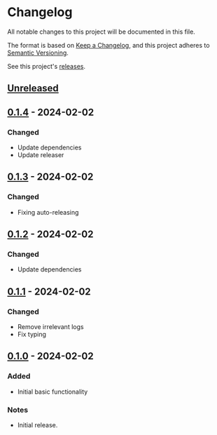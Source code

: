 # Changelog

All notable changes to this project will be documented in this file.

The format is based on [Keep a Changelog](https://keepachangelog.com/en/1.1.0/), and this project adheres to [Semantic Versioning](https://semver.org/spec/v2.0.0.html).

See this project's [releases](/../../../releases).
<!-- Create a new release using `npm version x.y.z`` (or increment `z` with `patch`, `y` with `minor` and `x` with `major`) -->
<!-- Rerelease a broken release with `npm run rerelease`-->
<!-- Revert a broken commit using `gitrev commitSHA` (`git reset --hard commitSHA && git push --force origin commitSHA:master`) -->

<!-- Types of Changes -->
<!-- ### Added -->
<!-- ### Changed -->
<!-- ### Deprecated -->
<!-- ### Removed -->
<!-- ### Fixed -->
<!-- ### Security -->
<!-- ### Notes -->

## [Unreleased]

## [0.1.4] - 2024-02-02

### Changed

- Update dependencies
- Update releaser

## [0.1.3] - 2024-02-02

### Changed

- Fixing auto-releasing

## [0.1.2] - 2024-02-02

### Changed

- Update dependencies

## [0.1.1] - 2024-02-02

### Changed

- Remove irrelevant logs
- Fix typing

## [0.1.0] - 2024-02-02

### Added

- Initial basic functionality

### Notes

- Initial release.

[Unreleased]: /../../compare/0.1.4...HEAD
[0.1.4]: /../../compare/0.1.3...0.1.4
[0.1.3]: /../../compare/0.1.2...0.1.3
[0.1.2]: /../../compare/0.1.1...0.1.2
[0.1.1]: /../../compare/0.1.0...0.1.1
[0.1.0]: /../../releases/tag/0.1.0
